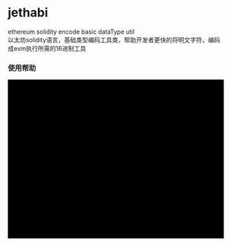 # jethabi
ethereum solidity encode basic dataType util  
以太坊solidity语言，基础类型编码工具类，帮助开发者更快的将明文字符，编码成evm执行所需的16进制工具

### 使用帮助
![image](https://github.com/zhjgit/jethabi/blob/master/use.gif)
